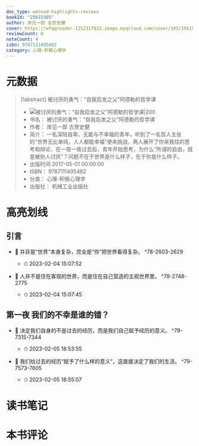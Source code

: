 ```yaml
---
doc_type: weread-highlights-reviews
bookId: "25615385"
author: 岸见一郎 古贺史健
cover: https://wfqqreader-1252317822.image.myqcloud.com/cover/385/25615385/t7_25615385.jpg
reviewCount: 0
noteCount: 4
isbn: 9787111495482
category: 心理-积极心理学
---
```

# 元数据
> [!abstract] 被讨厌的勇气：“自我启发之父”阿德勒的哲学课
> - ![ 被讨厌的勇气：“自我启发之父”阿德勒的哲学课|200](https://wfqqreader-1252317822.image.myqcloud.com/cover/385/25615385/t7_25615385.jpg)
> - 书名： 被讨厌的勇气：“自我启发之父”阿德勒的哲学课
> - 作者： 岸见一郎 古贺史健
> - 简介： 一名深陷自卑、无能与不幸福的青年，听到了一名哲人主张的“世界无比单纯，人人都能幸福”便来挑战，两人展开了你来我往的思考和辩论，在一夜一夜过去后，青年开始思考，为什么“所谓的自由，就是被别人讨厌”？问题不在于世界是什么样子，在于你是什么样子。
> - 出版时间 2017-05-01 00:00:00
> - ISBN： 9787111495482
> - 分类： 心理-积极心理学
> - 出版社： 机械工业出版社

# 高亮划线

## 引言


- 📌 并非是“世界”本身复杂，完全是“你”把世界看得复杂。 ^78-2603-2629
    - ⏱ 2023-02-04 15:07:52 

- 📌 人并不是住在客观的世界，而是住在自己营造的主观世界里。 ^78-2748-2775
    - ⏱ 2023-02-04 15:07:45 
## 第一夜 我们的不幸是谁的错？


- 📌 决定我们自身的不是过去的经历，而是我们自己赋予经历的意义。 ^79-7315-7344
    - ⏱ 2023-02-05 18:53:55 

- 📌 我们给过去的经历“赋予了什么样的意义”，这直接决定了我们的生活。 ^79-7573-7605
    - ⏱ 2023-02-05 18:55:07 
# 读书笔记

# 本书评论
